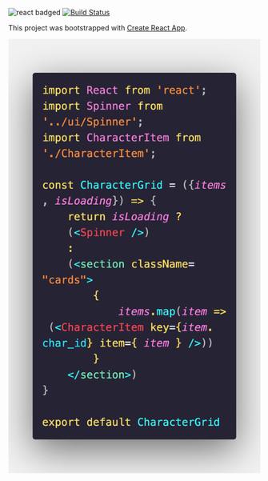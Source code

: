 ![react badged](https://img.shields.io/badge/React-1.0.0-green.svg)
[![Build Status](https://travis-ci.org/HAlejandro88/breakingBadCast.svg?branch=master)](https://travis-ci.org/HAlejandro88/breakingBadCast)

This project was bootstrapped with [Create React App](https://github.com/facebook/create-react-app).

![Texto alternativo](./src/img/CharacterGrid.png "Component")